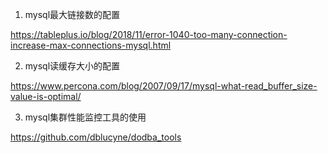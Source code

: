 
1. mysql最大链接数的配置 

https://tableplus.io/blog/2018/11/error-1040-too-many-connection-increase-max-connections-mysql.html

2. mysql读缓存大小的配置

https://www.percona.com/blog/2007/09/17/mysql-what-read_buffer_size-value-is-optimal/

3. mysql集群性能监控工具的使用

https://github.com/dblucyne/dodba_tools
